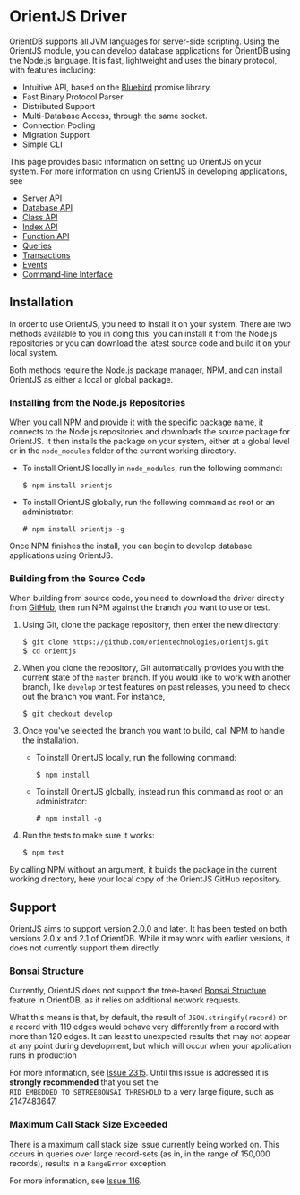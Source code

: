 # OrientJS Driver

OrientDB supports all JVM languages for server-side scripting.  Using the OrientJS module, you can develop database applications for OrientDB using the Node.js language.  It is fast, lightweight and uses the binary protocol, with features including:
- Intuitive API, based on the [Bluebird](https://github.com/petkaantonov/bluebird) promise library.
- Fast Binary Protocol Parser
- Distributed Support
- Multi-Database Access, through the same socket.
- Connection Pooling
- Migration Support
- Simple CLI

This page provides basic information on setting up OrientJS on your system.  For more information on using OrientJS in developing applications, see
- [Server API](OrientJS-Server.md)
- [Database API](OrientJS-Database.md)
- [Class API](OrientJS-Class.md)
- [Index API](OrientjS-Index.mdi)
- [Function API](OrientJS-Functions.md)
- [Queries](OrientJS-Query.md)
- [Transactions](OrientjS-Transactions.md)
- [Events](OrientJS-Events.md)
- [Command-line Interface](OrientJS-CLI.md)


## Installation

In order to use OrientJS, you need to install it on your system.  There are two methods available to you in doing this: you can install it from the Node.js repositories or you can download the latest source code and build it on your local system.

Both methods require the Node.js package manager, NPM, and can install OrientJS as either a local or global package.


### Installing from the Node.js Repositories

When you call NPM and provide it with the specific package name, it connects to the Node.js repositories and downloads the source package for OrientJS.  It then installs the package on your system, either at a global level or in the `node_modules` folder of the current working directory.

- To install OrientJS locally in `node_modules`, run the following command:

  <pre>
  $ <code class="lang-sh userinput">npm install orientjs</code>
  </pre>

- To install OrientJS globally, run the following command as root or an administrator:

  <pre>
  # <code class="lang-sh userinput">npm install orientjs -g</code>
  </pre>

Once NPM finishes the install, you can begin to develop database applications using OrientJS.



### Building from the Source Code

When building from source code, you need to download the driver directly from [GitHub](https://github.com/orientechnologies/orientjs), then run NPM against the branch you want to use or test.

1. Using Git, clone the package repository, then enter the new directory:

   <pre>
   $ <code class="lang-sh userinput">git clone https://github.com/orientechnologies/orientjs.git</code>
   $ <code class="lang-sh userinput">cd orientjs</code>
   </pre>

1. When you clone the repository, Git automatically provides you with the current state of the `master` branch.  If you would like to work with another branch, like `develop` or test features on past releases, you need to check out the branch you want.  For instance,

   <pre>
   $ <code class="lang-sh userinput">git checkout develop</code>
   </pre>

1. Once you've selected the branch you want to build, call NPM to handle the installation.

   - To install OrientJS locally, run the following command:

     <pre>
     $ <code class="lang-sh userinput">npm install</code>
     </pre>

   - To install OrientJS globally, instead run this command as root or an administrator:

     <pre>
     # <code class="lang-sh userinput">npm install -g</code>
     </pre>

1. Run the tests to make sure it works:

   <pre>
   $ <code class="lang-sh userinput">npm test</code>
   </pre>

By calling NPM without an argument, it builds the package in the current working directory, here your local copy of the OrientJS GitHub repository.



## Support 

OrientJS aims to support version 2.0.0 and later.  It has been tested on both versions 2.0.x and 2.1 of OrientDB.  While it may work with earlier versions, it does not currently support them directly.


### Bonsai Structure

Currently, OrientJS does not support the tree-based [Bonsai Structure](RidBag.md) feature in OrientDB, as it relies on additional network requests.

What this means is that, by default, the result  of `JSON.stringify(record)` on a record with 119 edges would behave very differently from a record with more than 120 edges.  It can least to unexpected results that may not appear at any point during development, but which will occur when your application runs in production

For more information, see [Issue 2315](https://orientechnologies/orientdb/issues/2315).  Until this issue is addressed it is **strongly recommended** that you set the `RID_EMBEDDED_TO_SBTREEBONSAI_THRESHOLD` to a very large figure, such as 2147483647.


### Maximum Call Stack Size Exceeded

There is a maximum call stack size issue currently being worked on.  This occurs in queries over large record-sets (as in, in the range of 150,000 records), results in a `RangeError` exception.

For more information, see [Issue 116](https://github.com/orientechnologies/orientjs/issues/116).

